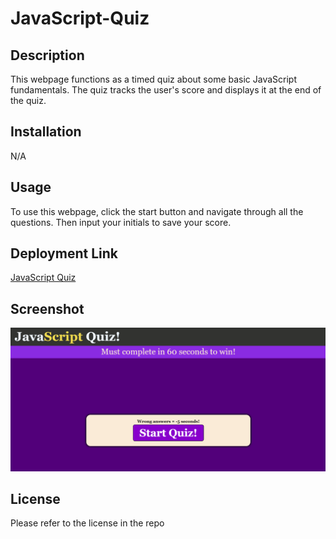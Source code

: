 # JavaScript-Quiz

## Description
This webpage functions as a timed quiz about some basic JavaScript fundamentals. The quiz tracks the user's score and displays it at the end of the quiz.
## Installation
N/A
## Usage
To use this webpage, click the start button and navigate through all the questions. Then input your initials to save your score.
## Deployment Link
[JavaScript Quiz](https://connorspendlove.github.io/JavaScript-Quiz/)
## Screenshot
![](assets/images/screenshot.png)
## License
Please refer to the license in the repo
